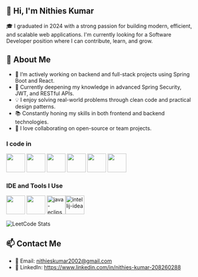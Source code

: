 ## 👋 Hi, I'm Nithies Kumar

🎓 I graduated in 2024 with a strong passion for building modern, efficient, and scalable web applications. I'm currently looking for a Software Developer position where I can contribute, learn, and grow.

## 💼 About Me

- 🔭 I’m actively working on backend and full-stack projects using Spring Boot and React.
- 🌱 Currently deepening my knowledge in advanced Spring Security, JWT, and RESTful APIs.
- 💡 I enjoy solving real-world problems through clean code and practical design patterns.
- 📚 Constantly honing my skills in both frontend and backend technologies.
- 🤝 I love collaborating on open-source or team projects.


### I code in

<img height="50" width="50" src="https://img.icons8.com/color/48/000000/java-coffee-cup-logo.png" /> <img height="50" width="50" src="https://img.icons8.com/color/48/000000/html-5.png" /> <img height="50" width="50" src="https://img.icons8.com/color/48/000000/css3.png" /> <img height="50" width="50" src="https://img.icons8.com/color/48/000000/javascript.png"/> <img height="50" width="50" src="https://img.icons8.com/color/48/000000/mysql-logo.png"/> <img height="50" width="50" src="https://img.icons8.com/color/48/000000/spring-logo.png"/>

### IDE and Tools I Use

<img height="50" width="50" src="https://img.icons8.com/color/48/000000/visual-studio-code-2019.png"/>  <img height="50" width="50" src="https://img.icons8.com/color/50/000000/git.png"/> <img width="50" height="50" src="https://img.icons8.com/ios-filled/50/java-eclipse.png" alt="java-eclipse"/><img width="50" height="50" src="https://img.icons8.com/color/48/intellij-idea.png" alt="intellij-idea"/>

![LeetCode Stats](https://leetcard.jacoblin.cool/Nithies_kumar?theme=dark&font=Reem%20Kufi)


## 📫 Contact Me

- 📧 Email: nithieskumar2002@gmail.com
- 💼 LinkedIn: https://www.linkedin.com/in/nithies-kumar-208260288
